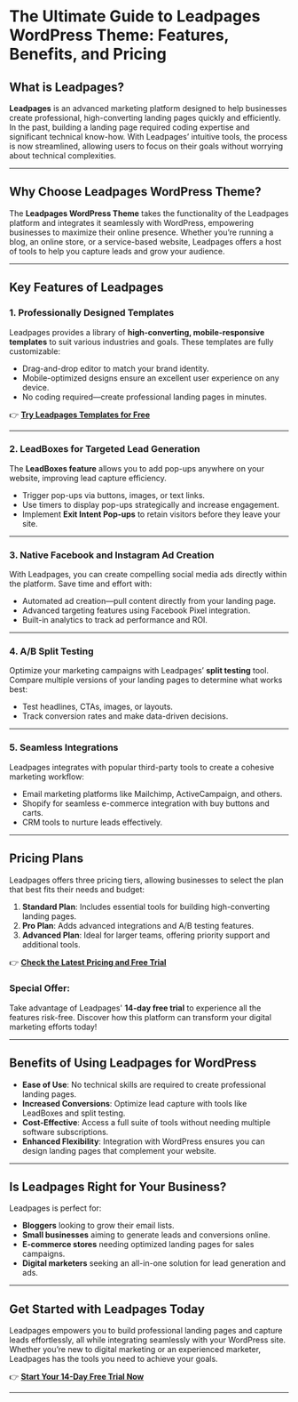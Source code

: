 # The Ultimate Guide to Leadpages WordPress Theme: Features, Benefits, and Pricing

## What is Leadpages?

**Leadpages** is an advanced marketing platform designed to help businesses create professional, high-converting landing pages quickly and efficiently. In the past, building a landing page required coding expertise and significant technical know-how. With Leadpages’ intuitive tools, the process is now streamlined, allowing users to focus on their goals without worrying about technical complexities.

---

## Why Choose Leadpages WordPress Theme?

The **Leadpages WordPress Theme** takes the functionality of the Leadpages platform and integrates it seamlessly with WordPress, empowering businesses to maximize their online presence. Whether you’re running a blog, an online store, or a service-based website, Leadpages offers a host of tools to help you capture leads and grow your audience.

---

## Key Features of Leadpages

### 1. Professionally Designed Templates
Leadpages provides a library of **high-converting, mobile-responsive templates** to suit various industries and goals. These templates are fully customizable:

- Drag-and-drop editor to match your brand identity.
- Mobile-optimized designs ensure an excellent user experience on any device.
- No coding required—create professional landing pages in minutes.

👉 **[Try Leadpages Templates for Free](https://bit.ly/LEadPages)**

---

### 2. LeadBoxes for Targeted Lead Generation
The **LeadBoxes feature** allows you to add pop-ups anywhere on your website, improving lead capture efficiency.

- Trigger pop-ups via buttons, images, or text links.
- Use timers to display pop-ups strategically and increase engagement.
- Implement **Exit Intent Pop-ups** to retain visitors before they leave your site.

---

### 3. Native Facebook and Instagram Ad Creation
With Leadpages, you can create compelling social media ads directly within the platform. Save time and effort with:

- Automated ad creation—pull content directly from your landing page.
- Advanced targeting features using Facebook Pixel integration.
- Built-in analytics to track ad performance and ROI.

---

### 4. A/B Split Testing
Optimize your marketing campaigns with Leadpages’ **split testing** tool. Compare multiple versions of your landing pages to determine what works best:

- Test headlines, CTAs, images, or layouts.
- Track conversion rates and make data-driven decisions.

---

### 5. Seamless Integrations
Leadpages integrates with popular third-party tools to create a cohesive marketing workflow:

- Email marketing platforms like Mailchimp, ActiveCampaign, and others.
- Shopify for seamless e-commerce integration with buy buttons and carts.
- CRM tools to nurture leads effectively.

---

## Pricing Plans

Leadpages offers three pricing tiers, allowing businesses to select the plan that best fits their needs and budget:

1. **Standard Plan**: Includes essential tools for building high-converting landing pages.
2. **Pro Plan**: Adds advanced integrations and A/B testing features.
3. **Advanced Plan**: Ideal for larger teams, offering priority support and additional tools.

👉 **[Check the Latest Pricing and Free Trial](https://bit.ly/LEadPages)**

### Special Offer:
Take advantage of Leadpages' **14-day free trial** to experience all the features risk-free. Discover how this platform can transform your digital marketing efforts today!

---

## Benefits of Using Leadpages for WordPress

- **Ease of Use**: No technical skills are required to create professional landing pages.
- **Increased Conversions**: Optimize lead capture with tools like LeadBoxes and split testing.
- **Cost-Effective**: Access a full suite of tools without needing multiple software subscriptions.
- **Enhanced Flexibility**: Integration with WordPress ensures you can design landing pages that complement your website.

---

## Is Leadpages Right for Your Business?

Leadpages is perfect for:

- **Bloggers** looking to grow their email lists.
- **Small businesses** aiming to generate leads and conversions online.
- **E-commerce stores** needing optimized landing pages for sales campaigns.
- **Digital marketers** seeking an all-in-one solution for lead generation and ads.

---

## Get Started with Leadpages Today

Leadpages empowers you to build professional landing pages and capture leads effortlessly, all while integrating seamlessly with your WordPress site. Whether you’re new to digital marketing or an experienced marketer, Leadpages has the tools you need to achieve your goals.

👉 **[Start Your 14-Day Free Trial Now](https://bit.ly/LEadPages)**

---
